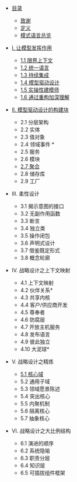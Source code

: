 

* [目录](README.md)
	* [致谢](cn_0.1_acknowledgement.md)  
	* [定义](cn_0.2_definitions.md)  
	* [模式语言总览](cn_0.3_pattern_language_overview.md)  

* [I. 让模型发挥作用](cn_1.0_putting_the_model_to_work.md)   
	* [1.1 限界上下文](cn_1.1_bounted_context.md)   
	* [1.2 统一语言](cn_1.2_ubiquitous_language.md)   
	* [1.3 持续集成](cn_1.3_continuous_integration.md)   
	* [1.4 模型驱动设计](cn_1.4_model_driven_design.md)   
	* [1.5 实操性建模师](cn_1.5_hands_on_modlers.md)   
	* [1.6 通过重构加深理解](cn_1.6_refactoring_toward_deeper_insight.md)   

* [II. 模型驱动设计的构建块](cn_2.0_building_blocks_of_a_model_driven_design.md)  
	* 2.1 分层架构  
	* 2.2 实体   
	* 2.3 值对象   
	* 2.4 领域事件 *  
	* 2.5 服务  
	* 2.6 模块  
	* [2.7 聚合](cn_2.7_aggregate.md)  
	* 2.8 储存库  
	* 2.9 工厂  

* III. 柔性设计  
	* 3.1 揭示意图的接口  
	* 3.2 无副作用函数  
	* 3.3 断言  
	* 3.4 独立类  
	* 3.5 操作闭包  
	* 3.6 声明式设计  
	* 3.7 借鉴既定形式  
	* 3.8 概念轮廓  

* IV. 战略设计之上下文映射   
	* 4.1 上下文映射  
	* 4.2 伙伴关系*  
	* 4.3 共享内核  
	* 4.4 客户/供应商开发  
	* 4.5 尊奉者   
	* 4.6 防腐层   
	* 4.7 开放主机服务   
	* 4.8 发布语言  
	* 4.9 彼此独立  
	* 4.10 大泥球*  

* V. 战略设计之精炼   

	* [5.1 核心域](cn_5.1_core_domain.md)
	* 5.2 通用子域  
	* 5.3 领域愿景陈述  
	* 5.4 突出核心   
	* 5.5 内聚机制   
	* 5.6 隔离核心  
	* 5.7 抽象核心  

* VI. 战略设计之大比例结构   

	* 6.1 演进的顺序  
	* 6.2 系统隐喻  
	* 6.3 职责分层  
	* 6.4 知识层  
	* 6.5 可插拔组件框架  
